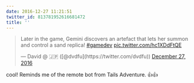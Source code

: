 ```yaml
---
date: 2016-12-27 11:21:51
twitter_id: 813781952616681472
title: ''
---
```


<blockquote class="twitter-tweet"><p lang="en" dir="ltr">Later in the game, Gemini discovers an artefact that lets her summon and control a sand replica! <a href="https://twitter.com/hashtag/gamedev?src=hash&amp;ref_src=twsrc%5Etfw">#gamedev</a> <a href="https://t.co/hc1XDdFtQE">pic.twitter.com/hc1XDdFtQE</a></p>&mdash; David @ 🇯🇵 ([@dvdfu](https://twitter.com/dvdfu)) <a href="https://twitter.com/dvdfu/status/813779403024965634?ref_src=twsrc%5Etfw">December 27, 2016</a></blockquote>
<script async src="https://platform.twitter.com/widgets.js" charset="utf-8"></script>

cool! Reminds me of the remote bot from Tails Adventure. 👍👍
